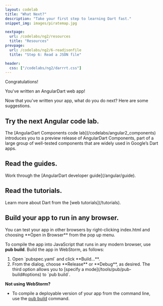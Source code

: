 ```yaml
---
layout: codelab
title: "What Next?"
description: "Take your first step to learning Dart fast."
snippet_img: images/piratemap.jpg

nextpage:
  url: /codelabs/ng2/resources
  title: "Resources"
prevpage:
  url: /codelabs/ng2/6-readjsonfile
  title: "Step 6: Read a JSON file"

header:
  css: ["/codelabs/ng2/darrrt.css"]
---
```


<p class="lead">Congratulations!</p>

You've written an AngularDart web app!

Now that you've written your app, what do you do next?
Here are some suggestions.

## <i class="fa fa-anchor"> </i> Try the next Angular code lab.

<div class="trydart-step-details" markdown="1">
The [AngularDart Components code lab](/codelabs/angular2_components)
introduces you to a preview release of AngularDart Components,
part of a large group of well-tested components that
are widely used in Google’s Dart apps.
</div>

## <i class="fa fa-anchor"> </i> Read the guides.

<div class="trydart-step-details" markdown="1">
Work through the [AngularDart developer guide](/angular/guide).
</div>


## <i class="fa fa-anchor"> </i> Read the tutorials.

<div class="trydart-step-details" markdown="1">
Learn more about Dart from
the [web tutorials](/tutorials).
</div>


## <i class="fa fa-anchor"> </i> Build your app to run in any browser.

<div class="row"> <div class="col-md-7" markdown="1">

<div class="trydart-step-details" markdown="1">
You can test your app in other browsers by right-clicking
index.html and choosing **Open in Browser** from the pop up menu.

To compile the app into JavaScript that runs in any modern browser,
use **pub build**.  Build the app in WebStorm, as follows:

<ol markdown="1">
<li markdown="1">Open `pubspec.yaml` and click **Build...**.
</li>

<li markdown="1">From the dialog,
choose **Release** or **Debug**, as desired.
The third option allows you to
[specify a mode](/tools/pub/pub-build#options)
to `pub build`.
</li>
</ol>

</div>

</div> <div class="col-md-5" markdown="1">

<i class="fa fa-lightbulb-o key-header"> </i> <strong> Not using WebStorm? </strong>

* To compile a deployable version of your app from the command line,
  use the [pub build](/tools/pub/pub-build) command.

</div></div>
